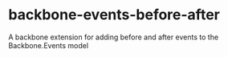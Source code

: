 backbone-events-before-after
============================

A backbone extension for adding before and after events to the Backbone.Events model